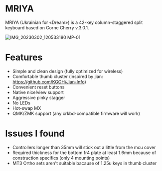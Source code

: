 # MRIYA
MRIYA (Ukrainian for «Dream») is a 42-key column-staggered split keyboard based on Corne Cherry v.3.0.1.

![IMG_20230302_120533180 MP-01](https://user-images.githubusercontent.com/92160671/233805370-a406ebed-7b9d-4550-b07d-63096c176b76.jpeg)

# Features
- Simple and clean design (fully optimized for wireless)
- Comfortable thumb cluster (inspired by jian: https://github.com/KGOH/Jian-Info)
- Convenient reset buttons
- Native nice!view support
- Aggressive pinky stagger
- No LEDs
- Hot-swap MX
- QMK/ZMK support (any crkbd-compatible firmware will work)

# Issues I found
- Controllers longer than 35mm will stick out a little from the mcu cover
- Required thickness for the bottom fr4 plate at least 1.6mm because of construction specifics (only 4 mounting points)
- MT3 Ortho sets aren't suitable bacause of 1.25u keys in thumb cluster
